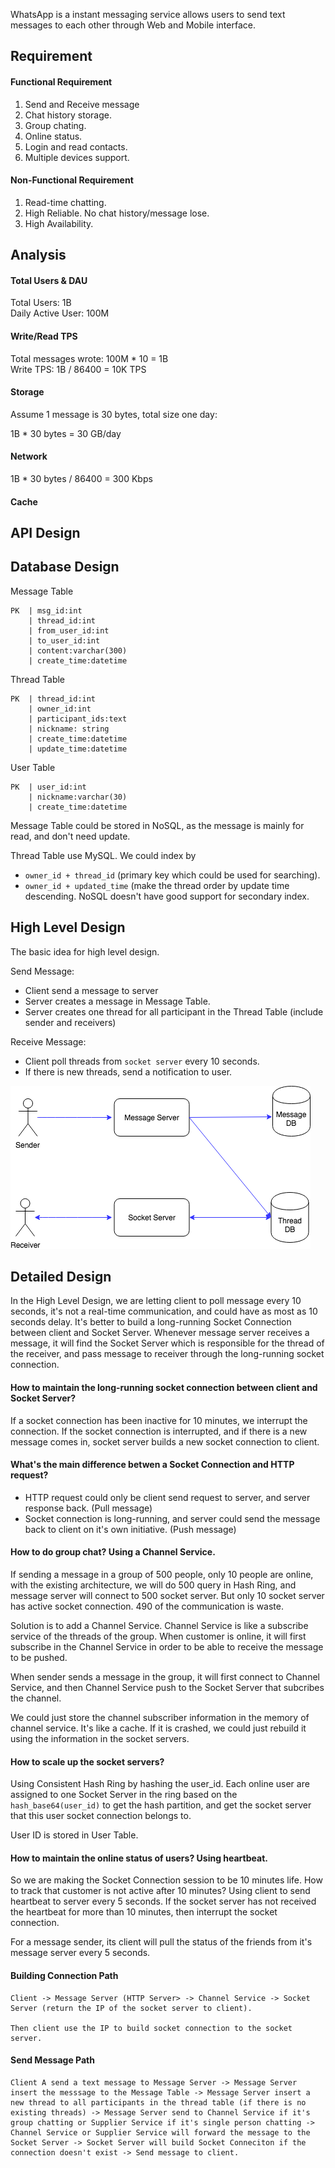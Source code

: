WhatsApp is a instant messaging service allows users to send text messages to each other through Web and Mobile interface.

## Requirement

#### Functional Requirement
1. Send and Receive message
2. Chat history storage.
3. Group chating.
4. Online status.
5. Login and read contacts.
6. Multiple devices support.

#### Non-Functional Requirement
1. Read-time chatting.
2. High Reliable. No chat history/message lose.
3. High Availability.

## Analysis

#### Total Users & DAU
Total Users: 1B  
Daily Active User: 100M  

#### Write/Read TPS
Total messages wrote: 100M * 10 = 1B  
Write TPS: 1B / 86400 = 10K TPS

#### Storage
Assume 1 message is 30 bytes, total size one day:

1B * 30 bytes = 30 GB/day

#### Network
1B * 30 bytes / 86400 = 300 Kbps

#### Cache

## API Design

## Database Design

Message Table
```
PK  | msg_id:int
    | thread_id:int
    | from_user_id:int
    | to_user_id:int
    | content:varchar(300)
    | create_time:datetime
```

Thread Table
```
PK  | thread_id:int
    | owner_id:int
    | participant_ids:text
    | nickname: string
    | create_time:datetime
    | update_time:datetime
```

User Table
```
PK  | user_id:int
    | nickname:varchar(30)
    | create_time:datetime
```

Message Table could be stored in NoSQL, as the message is mainly for read, and don't need update.

Thread Table use MySQL. We could index by 
* `owner_id + thread_id` (primary key which could be used for searching).
* `owner_id + updated_time` (make the thread order by update time descending.
NoSQL doesn't have good support for secondary index.


## High Level Design

The basic idea for high level design.

Send Message:
* Client send a message to server
* Server creates a message in Message Table.
* Server creates one thread for all participant in the Thread Table (include sender and receivers)

Receive Message:
* Client poll threads from `socket server` every 10 seconds.
* If there is new threads, send a notification to user.

![WhatsApp.Basic.png](pic/WhatsApp.Basic.png)

## Detailed Design

In the High Level Design, we are letting client to poll message every 10 seconds, it's not a real-time communication, and could have as most as 10 seconds delay. It's better to build a long-running Socket Connection between client and Socket Server. Whenever message server receives a message, it will find the Socket Server which is responsible for the thread of the receiver, and pass message to receiver through the long-running socket connection.

#### How to maintain the long-running socket connection between client and Socket Server?
If a socket connection has been inactive for 10 minutes, we interrupt the connection. If the socket connection is interrupted, and if there is a new message comes in, socket server builds a new socket connection to client.

#### What's the main difference betwen a Socket Connection and HTTP request?
* HTTP request could only be client send request to server, and server response back. (Pull message)
* Socket connection is long-running, and server could send the message back to client on it's own initiative. (Push message)

#### How to do group chat? Using a Channel Service.

If sending a message in a group of 500 people, only 10 people are online, with the existing architecture, we will do 500 query in Hash Ring, and message server will connect to 500 socket server. But only 10 socket server has active socket connection. 490 of the communication is waste.

Solution is to add a Channel Service. Channel Service is like a subscribe service of the threads of the group. When customer is online, it will first subscribe in the Channel Service in order to be able to receive the message to be pushed.

When sender sends a message in the group, it will first connect to Channel Service, and then Channel Service push to the Socket Server that subcribes the channel.

We could just store the channel subscriber information in the memory of channel service. It's like a cache. If it is crashed, we could just rebuild it using the information in the socket servers.

#### How to scale up the socket servers?

Using Consistent Hash Ring by hashing the user_id. Each online user are assigned to one Socket Server in the ring based on the `hash_base64(user_id)` to get the hash partition, and get the socket server that this user socket connection belongs to.

User ID is stored in User Table.

#### How to maintain the online status of users? Using heartbeat.

So we are making the Socket Connection session to be 10 minutes life. How to track that customer is not active after 10 minutes? Using client to send heartbeat to server every 5 seconds. If the socket server has not received the heartbeat for more than 10 minutes, then interrupt the socket connection.

For a message sender, its client will pull the status of the friends from it's message server every 5 seconds.

#### Building Connection Path

```
Client -> Message Server (HTTP Server> -> Channel Service -> Socket Server (return the IP of the socket server to client).

Then client use the IP to build socket connection to the socket server.
```

#### Send Message Path

```
Client A send a text message to Message Server -> Message Server insert the messsage to the Message Table -> Message Server insert a new thread to all participants in the thread table (if there is no existing threads) -> Message Server send to Channel Service if it's group chatting or Supplier Service if it's single person chatting -> Channel Service or Supplier Service will forward the message to the Socket Server -> Socket Server will build Socket Conneciton if the connection doesn't exist -> Send message to client.
```
